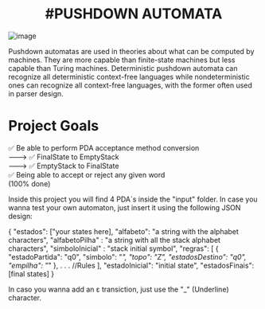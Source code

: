 <h1 align="center">
  #PUSHDOWN AUTOMATA
</h1>

![image](https://user-images.githubusercontent.com/36866624/122079295-a7af2900-cdd3-11eb-989c-63318eeb84c7.png)

Pushdown automatas are used in theories about what can be computed by machines. They are more capable than finite-state machines but less capable than Turing machines. Deterministic pushdown automata can recognize all deterministic context-free languages while nondeterministic ones can recognize all context-free languages, with the former often used in parser design.


# Project Goals

✅ Be able to perform PDA acceptance method conversion  <br />
 --->  ✅ FinalState to EmptyStack <br />
 --->  ✅ EmptyStack to FinalState <br />
✅ Being able to accept or reject any given word <br />
(100% done)

Inside this project you will find 4 PDA´s inside the "input" folder.
In case you wanna test your own automaton, just insert it using the following JSON design:

{
  "estados": ["your states here],
  "alfabeto": "a string with the alphabet characters",
  "alfabetoPilha" : "a string with all the stack alphabet characters",
  "simboloInicial" : "stack initial symbol",
  "regras": [ 
    {
      "estadoPartida": "q0",
      "simbolo": "_",
      "topo": "Z",
      "estadosDestino": "q0",
      "empilha": "_"
    },
    .
    .
    .
    //Rules
  ],
  "estadoInicial": "initial state",
  "estadosFinais": [final states]
}

In caso you wanna add an ε transiction, just use the "_" (Underline) character. 












